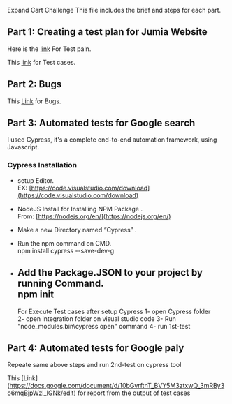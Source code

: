 Expand Cart Challenge 
This file includes the brief and steps for each part. 

## Part 1: Creating a test plan for Jumia Website
Here is the [link](https://docs.google.com/document/d/1r30E1ib_9l_JBNYn3sVh9JvGrH6vvdwAw_yOuJHTuiA/edit?usp=sharing) For Test paln.

This [link](https://docs.google.com/document/d/1qYv9Uj_vUAmaHfkna0SUKL7od6_FhjoyHLRh8XfT0SE/edit) for Test cases.

## Part 2: Bugs
This [Link](https://docs.google.com/spreadsheets/d/1w3_SNXRxdylN780FpXnvFQ8utiGD7VkJugHr_avHQvY/edit?usp=sharing) for Bugs.

## Part 3: Automated tests for Google search

I used Cypress, it's a complete end-to-end automation framework, using Javascript.
### Cypress Installation 

-  setup Editor.  
    EX: [https://code.visualstudio.com/download](https://code.visualstudio.com/download)
   
-   NodeJS Install for Installing NPM Package .  
    From: [https://nodejs.org/en/](https://nodejs.org/en/)
    
-   Make a new Directory named “Cypress” .
    
-   Run the npm command on CMD.  
    npm install cypress --save-dev-g
    
-   Add the Package.JSON to your project by running Command.  
    npm init
    -----------
    For Execute  Test cases after setup Cypress
1- open Cypress folder  
2- open integration folder on visual studio code
3-   Run "node_modules\.bin\cypress open" command
4- run 1st-test 

## Part 4: Automated tests for Google paly

Repeate same above steps and run 2nd-test on cypress tool 

This [Link] (https://docs.google.com/document/d/10bGvrftnT_BVY5M3ztxwQ_3mRBy3o6mqBjpWzl_lGNk/edit) for report from the output of test cases

